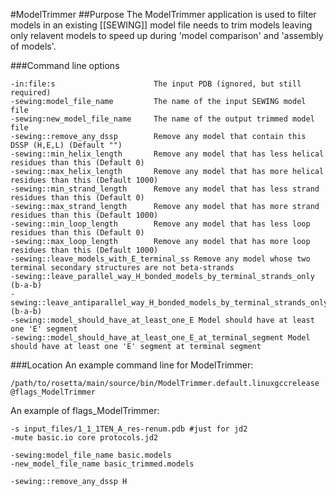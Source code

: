#ModelTrimmer
##Purpose
The ModelTrimmer application is used to filter models in an existing [[SEWING]] model file needs to trim models leaving only relavent models to speed up during 'model comparison' and 'assembly of models'.

###Command line options
```
-in:file:s                      The input PDB (ignored, but still required)
-sewing:model_file_name         The name of the input SEWING model file
-sewing:new_model_file_name     The name of the output trimmed model file
-sewing::remove_any_dssp        Remove any model that contain this DSSP (H,E,L) (Default "")
-sewing::min_helix_length       Remove any model that has less helical residues than this (Default 0)
-sewing::max_helix_length       Remove any model that has more helical residues than this (Default 1000)
-sewing::min_strand_length      Remove any model that has less strand residues than this (Default 0)
-sewing::max_strand_length      Remove any model that has more strand residues than this (Default 1000)
-sewing::min_loop_length        Remove any model that has less loop residues than this (Default 0)
-sewing::max_loop_length        Remove any model that has more loop residues than this (Default 1000)
-sewing::leave_models_with_E_terminal_ss Remove any model whose two terminal secondary structures are not beta-strands
-sewing::leave_parallel_way_H_bonded_models_by_terminal_strands_only (b-a-b)
-sewing::leave_antiparallel_way_H_bonded_models_by_terminal_strands_only (b-a-b)
-sewing::model_should_have_at_least_one_E Model should have at least one 'E' segment
-sewing::model_should_have_at_least_one_E_at_terminal_segment Model should have at least one 'E' segment at terminal segment
```
###Location
An example command line for ModelTrimmer:
```
/path/to/rosetta/main/source/bin/ModelTrimmer.default.linuxgccrelease @flags_ModelTrimmer
```

An example of flags_ModelTrimmer:
```
-s input_files/1_1_1TEN_A_res-renum.pdb #just for jd2
-mute basic.io core protocols.jd2

-sewing:model_file_name basic.models
-new_model_file_name basic_trimmed.models

-sewing::remove_any_dssp H
```